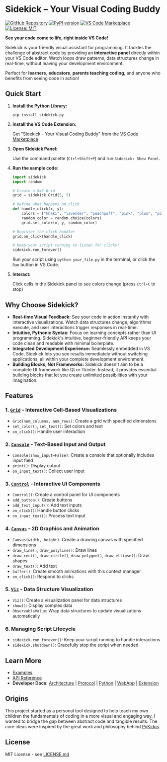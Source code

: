 # Sidekick – Your Visual Coding Buddy

[![GitHub Repository](https://img.shields.io/badge/GitHub-Repository-blue.svg)](https://github.com/zhouer/Sidekick)
[![PyPI version](https://badge.fury.io/py/sidekick-py.svg)](https://badge.fury.io/py/sidekick-py)
[![VS Code Marketplace](https://img.shields.io/visual-studio-marketplace/v/sidekick-coding.sidekick-coding?label=VS%20Code%20Marketplace)](https://marketplace.visualstudio.com/items?itemName=sidekick-coding.sidekick-coding)
[![License: MIT](https://img.shields.io/badge/License-MIT-yellow.svg)](https://opensource.org/licenses/MIT)

**See your code come to life, right inside VS Code!**

Sidekick is your friendly visual assistant for programming. It tackles the challenge of abstract code by providing an **interactive panel** directly within your VS Code editor. Watch loops draw patterns, data structures change in real-time, without leaving your development environment.

Perfect for **learners**, **educators**, **parents teaching coding**, and anyone who benefits from seeing code in action!

## Quick Start

1.  **Install the Python Library:** 

    ```shell
    pip install sidekick-py
    ```

2.  **Install the VS Code Extension:** 

    Get "Sidekick - Your Visual Coding Buddy" from the [VS Code Marketplace](https://marketplace.visualstudio.com/items?itemName=sidekick-coding.sidekick-coding)

3.  **Open Sidekick Panel:** 

    Use the command palette (`Ctrl+Shift+P`) and run `Sidekick: Show Panel`.

4.  **Run the sample code**:

    ```python
    import sidekick
    import random

    # Create a 5x5 Grid
    grid = sidekick.Grid(5, 5)

    # Define what happens on click
    def handle_click(x, y):
        colors = ["khaki", "lavender", "peachpuff", "pink", "plum", "powderblue"]
        random_color = random.choice(colors)
        grid.set_color(x, y, random_color)

    # Register the click handler
    grid.on_click(handle_click)

    # Keep your script running to listen for clicks!
    sidekick.run_forever()
    ```

    Run your script using `python your_file.py` in the terminal, or click the `Run` button in VS Code.

5.  **Interact:** 

    Click cells in the Sidekick panel to see colors change (press `Ctrl+C` to stop)

## Why Choose Sidekick?

*   **Real-time Visual Feedback:** See your code in action instantly with interactive visualizations. Watch data structures change, algorithms execute, and user interactions trigger responses in real-time.
*   **Intuitive, Pythonic Syntax:** Focus on learning concepts rather than UI programming. Sidekick's intuitive, beginner-friendly API keeps your code clean and readable with minimal boilerplate.
*   **Integrated Development Experience:** Seamlessly embedded in VS Code, Sidekick lets you see results immediately without switching applications, all within your complete development environment.
*   **Building Blocks, Not Frameworks:** Sidekick doesn't aim to be a complete UI framework like Qt or Tkinter. Instead, it provides essential building blocks that let you create unlimited possibilities with your imagination.

## Features

### 1. [`Grid`](https://zhouer.github.io/sidekick-py-docs/sidekick.html#module-sidekick.grid) - Interactive Cell-Based Visualizations

*   `Grid(num_columns, num_rows)`: Create a grid with specified dimensions
*   `set_color()`, `set_text()`: Set colors and text
*   `on_click()`: Handle user interaction

### 2. [`Console`](https://zhouer.github.io/sidekick-py-docs/sidekick.html#module-sidekick.console) - Text-Based Input and Output

*   `Console(show_input=False)`: Create a console that optionally includes input field
*   `print()`: Display output
*   `on_input_text()`: Collect user input

### 3. [`Control`](https://zhouer.github.io/sidekick-py-docs/sidekick.html#module-sidekick.control) - Interactive UI Components

*   `Control()`: Create a control panel for UI components
*   `add_button()`: Create buttons
*   `add_text_input()`: Add text inputs
*   `on_click()`: Handle button clicks
*   `on_input_text()`: Process text input

### 4. [`Canvas`](https://zhouer.github.io/sidekick-py-docs/sidekick.html#module-sidekick.canvas) - 2D Graphics and Animation

*   `Canvas(width, height)`: Create a drawing canvas with specified dimensions
*   `draw_line()`, `draw_polyline()`: Draw lines
*   `draw_rect()`, `draw_circle()`, `draw_polygon()`, `draw_ellipse()`: Draw shapes
*   `draw_text()`: Add text
*   `buffer()`: Create smooth animations with this context manager
*   `on_click()`: Respond to clicks

### 5. [`Viz`](https://zhouer.github.io/sidekick-py-docs/sidekick.html#module-sidekick.viz) - Data Structure Visualization

*   `Viz()`: Create a visualization panel for data structures
*   `show()`: Display complex data
*   `ObservableValue`: Wrap data structures to update visualizations automatically

### 6. Managing Script Lifecycle

*   `sidekick.run_forever()`: Keep your script running to handle interactions
*   `sidekick.shutdown()`: Gracefully stop the script when needed

## Learn More

*   [Examples](https://github.com/zhouer/Sidekick/tree/main/examples/)
*   [API Reference](https://zhouer.github.io/sidekick-py-docs/)
*   **Developer Docs:** [Architecture](https://github.com/zhouer/Sidekick/blob/main/docs/architecture.md) | [Protocol](https://github.com/zhouer/Sidekick/blob/main/docs/protocol.md) | [Python](https://github.com/zhouer/Sidekick/blob/main/docs/python-development.md) | [WebApp](https://github.com/zhouer/Sidekick/blob/main/docs/webapp-development.md) | [Extension](https://github.com/zhouer/Sidekick/blob/main/docs/extension-development.md)

## Origins

This project started as a personal tool designed to help teach my own children the fundamentals of coding in a more visual and engaging way. I wanted to bridge the gap between abstract code and tangible results. The core ideas were inspired by the great work and philosophy behind [PyKidos](https://pykidos.github.io/).

## License

MIT License - see [LICENSE.md](https://github.com/zhouer/Sidekick/blob/main/LICENSE.md)
